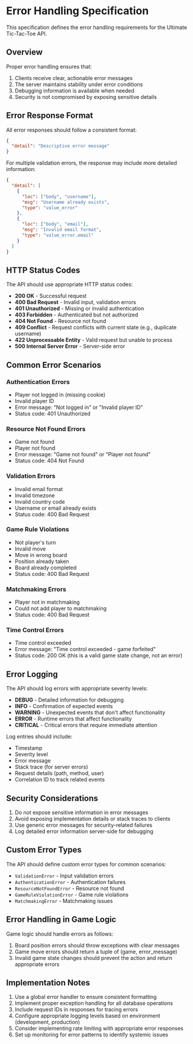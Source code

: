 # Error Handling Specification

This specification defines the error handling requirements for the Ultimate Tic-Tac-Toe API.

## Overview

Proper error handling ensures that:

1. Clients receive clear, actionable error messages
2. The server maintains stability under error conditions
3. Debugging information is available when needed
4. Security is not compromised by exposing sensitive details

## Error Response Format

All error responses should follow a consistent format:

```json
{
  "detail": "Descriptive error message"
}
```

For multiple validation errors, the response may include more detailed information:

```json
{
  "detail": [
    {
      "loc": ["body", "username"],
      "msg": "Username already exists",
      "type": "value_error"
    },
    {
      "loc": ["body", "email"],
      "msg": "Invalid email format",
      "type": "value_error.email"
    }
  ]
}
```

## HTTP Status Codes

The API should use appropriate HTTP status codes:

- **200 OK** - Successful request
- **400 Bad Request** - Invalid input, validation errors
- **401 Unauthorized** - Missing or invalid authentication
- **403 Forbidden** - Authenticated but not authorized
- **404 Not Found** - Resource not found
- **409 Conflict** - Request conflicts with current state (e.g., duplicate username)
- **422 Unprocessable Entity** - Valid request but unable to process
- **500 Internal Server Error** - Server-side error

## Common Error Scenarios

### Authentication Errors

- Player not logged in (missing cookie)
- Invalid player ID
- Error message: "Not logged in" or "Invalid player ID"
- Status code: 401 Unauthorized

### Resource Not Found Errors

- Game not found
- Player not found
- Error message: "Game not found" or "Player not found"
- Status code: 404 Not Found

### Validation Errors

- Invalid email format
- Invalid timezone
- Invalid country code
- Username or email already exists
- Status code: 400 Bad Request

### Game Rule Violations

- Not player's turn
- Invalid move
- Move in wrong board
- Position already taken
- Board already completed
- Status code: 400 Bad Request

### Matchmaking Errors

- Player not in matchmaking
- Could not add player to matchmaking
- Status code: 400 Bad Request

### Time Control Errors

- Time control exceeded
- Error message: "Time control exceeded - game forfeited"
- Status code: 200 OK (this is a valid game state change, not an error)

## Error Logging

The API should log errors with appropriate severity levels:

- **DEBUG** - Detailed information for debugging
- **INFO** - Confirmation of expected events
- **WARNING** - Unexpected events that don't affect functionality
- **ERROR** - Runtime errors that affect functionality
- **CRITICAL** - Critical errors that require immediate attention

Log entries should include:

- Timestamp
- Severity level
- Error message
- Stack trace (for server errors)
- Request details (path, method, user)
- Correlation ID to track related events

## Security Considerations

1. Do not expose sensitive information in error messages
2. Avoid exposing implementation details or stack traces to clients
3. Use generic error messages for security-related failures
4. Log detailed error information server-side for debugging

## Custom Error Types

The API should define custom error types for common scenarios:

- `ValidationError` - Input validation errors
- `AuthenticationError` - Authentication failures
- `ResourceNotFoundError` - Resource not found
- `GameRuleViolationError` - Game rule violations
- `MatchmakingError` - Matchmaking issues

## Error Handling in Game Logic

Game logic should handle errors as follows:

1. Board position errors should throw exceptions with clear messages
2. Game move errors should return a tuple of (game, error_message)
3. Invalid game state changes should prevent the action and return appropriate errors

## Implementation Notes

1. Use a global error handler to ensure consistent formatting
2. Implement proper exception handling for all database operations
3. Include request IDs in responses for tracing errors
4. Configure appropriate logging levels based on environment (development, production)
5. Consider implementing rate limiting with appropriate error responses
6. Set up monitoring for error patterns to identify systemic issues
